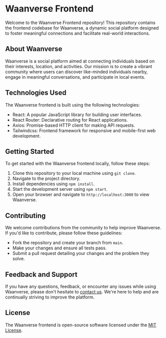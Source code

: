# Waanverse Frontend

Welcome to the Waanverse Frontend repository! This repository contains the frontend codebase for Waanverse, a dynamic social platform designed to foster meaningful connections and facilitate real-world interactions.

## About Waanverse

Waanverse is a social platform aimed at connecting individuals based on their interests, location, and activities. Our mission is to create a vibrant community where users can discover like-minded individuals nearby, engage in meaningful conversations, and participate in local events.

## Technologies Used

The Waanverse frontend is built using the following technologies:

- React: A popular JavaScript library for building user interfaces.
- React Router: Declarative routing for React applications.
- Axios: Promise-based HTTP client for making API requests.
- Tailwindcss: Frontend framework for responsive and mobile-first web development.

## Getting Started

To get started with the Waanverse frontend locally, follow these steps:

1. Clone this repository to your local machine using `git clone`.
2. Navigate to the project directory.
3. Install dependencies using `npm install`.
4. Start the development server using `npm start`.
5. Open your browser and navigate to `http://localhost:3000` to view Waanverse.

## Contributing

We welcome contributions from the community to help improve Waanverse. If you'd like to contribute, please follow these guidelines:

- Fork the repository and create your branch from `main`.
- Make your changes and ensure all tests pass.
- Submit a pull request detailing your changes and the problem they solve.

## Feedback and Support

If you have any questions, feedback, or encounter any issues while using Waanverse, please don't hesitate to [contact us](mailto:support@waanverse.com). We're here to help and are continually striving to improve the platform.

## License

The Waanverse frontend is open-source software licensed under the [MIT License](LICENSE).
